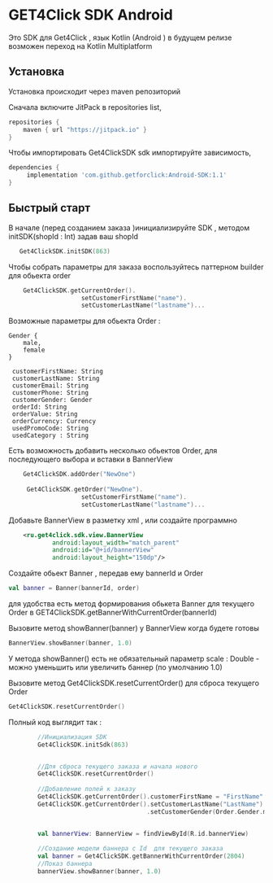 # GET4Click SDK Android
Это SDK для Get4Click , язык Kotlin (Android )  в будущем релизе возможен переход на Kotlin Multiplatform

## Установка  

Установка происходит через maven репозиторий  

Сначала включите JitPack в  repositories list,

```groovy
repositories {
    maven { url "https://jitpack.io" }
}
```

Чтобы импортировать Get4ClickSDK sdk импортируйте зависимость,

```groovy
dependencies {
     implementation 'com.github.getforclick:Android-SDK:1.1'
}
```

## Быстрый старт

В начале (перед созданием  заказа )инициализируйте SDK , методом initSDK(shopId : Int) задав ваш shopId 

```kotlin
   Get4ClickSDK.initSDK(863)
```


Чтобы собрать параметры для заказа воспользуйтесь паттерном builder для обьекта order 

```kotlin
    Get4ClickSDK.getCurrentOrder().
					setCustomerFirstName("name").
					setCustomerLastName("lastname")...

 ```

Возможные параметры для обьекта Order :


    Gender {
        male,
        female
    }

     customerFirstName: String
     customerLastName: String
     customerEmail: String
     customerPhone: String
     customerGender: Gender
     orderId: String
     orderValue: String
     orderCurrency: Currency
     usedPromoCode: String
     usedCategory : String




Есть возможность добавить несколько обьектов Order, для последующего выбора и вставки в BannerView


```kotlin
    Get4ClickSDK.addOrder("NewOne")
	
	 Get4ClickSDK.getOrder("NewOne").
					setCustomerFirstName("name").
					setCustomerLastName("lastname")...

 ```
 
Добавьте BannerView в разметку xml , или создайте программно 

```xml
    <ru.get4click.sdk.view.BannerView
            android:layout_width="match_parent"
            android:id="@+id/bannerView"
            android:layout_height="150dp"/>

 ```
Создайте обьект Banner , передав ему bannerId  и Order 

```kotlin
val banner = Banner(bannerId, order)
 ```
 
для удобства есть метод формирования обькета Banner для текущего Order в GET4ClickSDK.getBannerWithCurrentOrder(bannerId)


Вызовите метод showBanner(banner) у BannerView когда будете готовы 

```kotlin
BannerView.showBanner(banner, 1.0)
 ```


У метода showBanner() есть не обязательный параметр scale : Double - можно уменьшить или увеличить баннер (по умолчанию 1.0)


Вызовите метод  Get4ClickSDK.resetCurrentOrder() для сброса текущего Order

```kotlin
Get4ClickSDK.resetCurrentOrder()
 ```

Полный код выглядит так :
```kotlin
		//Инициализация SDK 
        Get4ClickSDK.initSdk(863)


     	//Для сброса текущего заказа и начала нового
	    Get4ClickSDK.resetCurrentOrder()
		
		//Добавление полей к заказу
        Get4ClickSDK.getCurrentOrder().customerFirstName = "FirstName"
        Get4ClickSDK.getCurrentOrder().setCustomerLastName("LastName")
									  .setCustomerGender(Order.Gender.male)


        val bannerView: BannerView = findViewById(R.id.bannerView)
		
		//Создание модели баннера с Id  для текущего заказа 
        val banner = Get4ClickSDK.getBannerWithCurrentOrder(2804)
		//Показ баннера
        bannerView.showBanner(banner, 1.0)
		
	
 ```


